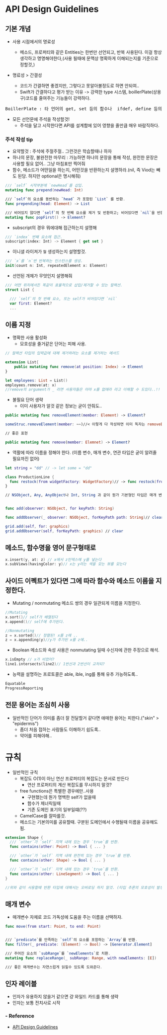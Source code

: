 # API Design Guidelines

## 기본 개념

- 사용 시점에서의 명료성
	- 메소드, 프로퍼티와 같은 Entities는 한번만 선언되고, 반복 사용된다. 이걸 항상 생각하고 명명해야한다,(사용 될때에 문맥상 명확하게 이해되는지를 기준으로 정할것,)

- 명료성 > 간결성
	- 코드가 간결하면 좋겠지만, 그렇다고 못알아볼정도로 하면 안되여..
	- Swift가 간결하다고 평가 받는 이유 -> 강력한 type 시스템, boillerPlate(상용구)코드를 줄여주는 기능들이 강력하다.

<pre>
BoillerPlate : 타 언어의 get, set 등의 함수나  ifdef, define 등의... 실제 메소드나 프로퍼티 들을 제외한 그렇것들...
</pre>

- 모든 선언문에 주석을 작성할것!
	- 주석을 달고 시작한다면 API를 설계함에 있어 영향을 줄만큼 매우 바람직하다.

### 주석 작성 tip

- 요약할것 : 주석에 주절주절.. 그런것은 학습할때나 하자
- 하나의 문장, 불완전한 마무리 : 가능하면 하나의 문장을 통해 작성, 완전한 문장은 사용할 필요 없어.. 그냥 마침표만 찍어줘
- 함수, 메소드가 어떤일을 하는지, 어떤것을 반환하는지 설명하라.(nil, 즉 Viod는 빼도 된당. 하지만 optional은 명시해줘)

```swift
/// `self` 시작부분에 `newHead`를 삽입.
mutating func prepend(newHead: Int)

/// `self`의 요소를 동반하는 `head` 가 포함된 `List` 를 반환.
func prepending(head: Element) -> List

/// 비어있지 않다면 `self`의 첫 번째 요소를 제거 및 반환하고; 비어있다면 `nil`을 반환.
mutating func popFirst() -> Element?
```

- subscript의 경우 뭐에대해 접근하는지 설명해

```swift
/// `index` 번째 요소에 접근.
subscript(index: Int) -> Element { get set }
```

- 이니셜 라이져가 `뭘` 생성하는지 설명할것.

```swift
/// `x`를 `n`번 반복하는 인스턴스를 생성.
init(count n: Int, repeatedElement x: Element)
```

- 선언된 개체가 무엇인지 설명해줘

```swift
/// 어떤 위치에서든 똑같이 효율적으로 삽입/제거할 수 있는 컬렉션.
struct List {

  /// `self`의 첫 번째 요소, 또는 self가 비어있다면 `nil`
  var first: Element?
  ...
```

## 이름 지정

- 명확한 사용 활성화
	- 모호성을 줄거같은 단어는 피해 사용.

```swift
// 컬렉션 타입의 입력값에 대해 제거하려는 요소를 제거하는 메서드

extension List{
	public mutating func remove(at position: Index) -> Element
}

let employees: List = List()
employees.remove(at: x)
//remove의 argument가 _ 라면 사용자들은 아마 x를 없애라 라고 이해할 수 도있다..!!
```

- 불필요 단어 생략
	- 이미 사용자가 알것 같은 정보는 굳이 안줘도..

```swift
public mutating func removeElement(member: Element) -> Element?

someStruc.removeElement(member: ~~)//< 이렇게 다 작성하면 이미 독자는 removeElement와 parameter 작성, 두군데에서 얘는 엘리먼트를 지우는건가 보다 라는걸 알것 이란거지.

// 좋은 표현

public mutating func remove(member: Elemnet) -> Element?
```
- 역활에 따라 이름을 정해야 한다. (이름 변수, 매개 변수, 연관 타입은 굳이 알려줄 필요까진 없어)

```swift
let string = "dd" // -> let some = "dd"

class ProductionLine {
  func restock(from widgetFactory: WidgetFactory)// -> func restock(from supplier: WidgetFactory)
}

// NSObject, Any, AnyObject나 Int, String 과 같이 뭔가 기본형인 타입은 매개 변수로 사용할때 선언시에는 상관이 없지만 사용시에 약간 내가 이걸 왜 넣지 라는 생각을 할 수 도 있음.


func add(observer: NSObject, for keyPath: String)

func addObserver(_ observer: NSObject, forKeyPath path: String)// clear

grid.add(self, for: graphics) 
grid.addObserver(self, forKeyPath: graphics) // clear

``` 	
## 메소드, 함수명을 영어 문구형태로

```swift
x.insert(y, at: z) // x에서 z인덱스에 y를 넣는다
x.subViews(havingColor: y)// x는 y라는 색을 갖는 뷰를 갖는다
```

## 사이드 이펙트가 있다면 그에 따라 함수와 메소드 이름을 지정한다.

- Mutating / nonmutating 메소드 쌍의 경우 일관되게 이름을 지정한다. 
 

```swift
//Mutating
x.sort()// self가 배열된다
x.append()// self에 추가된다.

//Nonmutating
z = x.sorted()// 정렬된! x를 z에 ..
z = x.appending(y)//y가 추가된 x를 z에..
```
- Boolean 메소드와 속성 사용은 nonmutating 일때 수신자에 관한 주장으로 해석.

```swift
x.isEmpty // x가 비었어?
line1.intersects(line2)// 1번선과 2번선이 교차되?
```
- 능력을 설명하는 프로토콜은 able, ible, ing를 통해 유추 가능하도록..

```swift
Equatable
ProgressReporting
```
## 전문 용어는 조심히 사용

- 일반적인 단어가 의미를 좀더 잘 전달할거 같다면 애매한 용어는 피한다.("skin" > "epidermis")
	- 좀더 처음 접하는 사람들도 이해하기 쉽도록..
	- 약어를 피해야해..

# 규칙

- 일반적인 규칙
	- 복잡도 O(1)이 아닌 연산 프로퍼티의 복잡도는 문서로 만든다
		- 연산 프로퍼티의 계산 복잡도를 무시하지 말것?
	- free functions은 특별한 경우에만..사용
		- 구현했는데 뭔가 명백한 self가 없을때
		- 함수가 제너릭일때
		- 기존 도메인 표기의 일부일떄(??)
	- CamelCase를 잘따를것.
	- 메소드는 기본의미를 공유할때. 구분된 도메인에서 수행될때 이름을 공유해도 됨.

```swift
extension Shape {
  /// `other`가 `self` 지역 내에 있는 경우 `true`를 반환.
  func contains(other: Point) -> Bool { ... }

  /// `other`가 `self` 지역 내에 완전히 있는 경우 `true`를 반환.
  func contains(other: Shape) -> Bool { ... }

  /// `other`가 `self` 지역 내에 있는 경우 `true`를 반환.
  func contains(other: LineSegment) -> Bool { ... }
}

//위와 같이 사용할때 반환 타입에 대해서는 오버로딩 하지 말것. (타입 추론의 모호성이 발생)
```
## 매개 변수

- 매개변수 자체로 코드 가독성에 도움을 주는 이름을 선택하자.

```swift
func move(from start: Point, to end: Point)


/// `predicate`를 만족하는 `self`의 요소를 포함하는 `Array`를 반환.
func filter(_ predicate: (Element) -> Bool) -> [Generator.Element]

/// 주어진 요소의 `subRange`를 `newElements`로 치환.
mutating func replaceRange(_ subRange: Range, with newElements: [E])

/// 좋은 매개변수는 자연스럽게 읽힐수 있도록 도와준다.
```
## 인자 레이블

- 인자가 유용하지 않을거 같으면 걍 와일드 카드를 통해 생략
- 인자는 보통 전치사로 시작



### - Reference
- [API Design Guidelines](https://swift.org/documentation/api-design-guidelines/)
